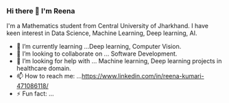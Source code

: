 ### Hi there 👋 I'm Reena
I'm a Mathematics student from Central University of Jharkhand.
I have keen interest in Data Science, Machine Learning, Deep learning, AI.
- 🌱 I’m currently learning ...Deep learning, Computer Vision.
- 👯 I’m looking to collaborate on ... Software Development.
- 🤔 I’m looking for help with ... Machine learning, Deep learning projects in healthcare domain.
- 📫 How to reach me: ...https://www.linkedin.com/in/reena-kumari-471086118/
- ⚡ Fun fact: ... 

<!--
**reena4jan/reena4jan** is a ✨ _special_ ✨ repository because its `README.md` (this file) appears on your GitHub profile.

Here are some ideas to get you started:

- 🔭 I’m currently working on ...
- 🌱 I’m currently learning ...
- 👯 I’m looking to collaborate on ...
- 🤔 I’m looking for help with ...
- 💬 Ask me about ...
- 📫 How to reach me: ...https://www.linkedin.com/in/reena-kumari-471086118/
- 😄 Pronouns: ...
- ⚡ Fun fact: ...
-->

